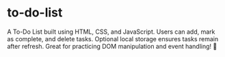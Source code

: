 # to-do-list
A  To-Do List built using HTML, CSS, and JavaScript. Users can add, mark as complete, and delete tasks. Optional local storage ensures tasks remain after refresh. Great for practicing DOM manipulation and event handling! 🚀
